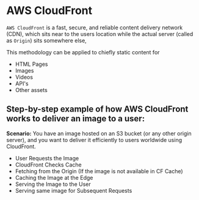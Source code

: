 # AWS CloudFront

`AWS CloudFront` is a fast, secure, and reliable content delivery network (CDN), which sits near to the users location while the actual server (called as `Origin`) sits somewhere else,

This methodology can be applied to chiefly static content for

- HTML Pages
- Images
- Videos
- API's
- Other assets

## Step-by-step example of how AWS CloudFront works to deliver an image to a user:

**Scenario:**
You have an image hosted on an S3 bucket (or any other origin server), and you want to deliver it efficiently to users worldwide using CloudFront.

- User Requests the Image
- CloudFront Checks Cache
- Fetching from the Origin (If the image is not available in CF Cache)
- Caching the Image at the Edge
- Serving the Image to the User
- Serving same image for Subsequent Requests